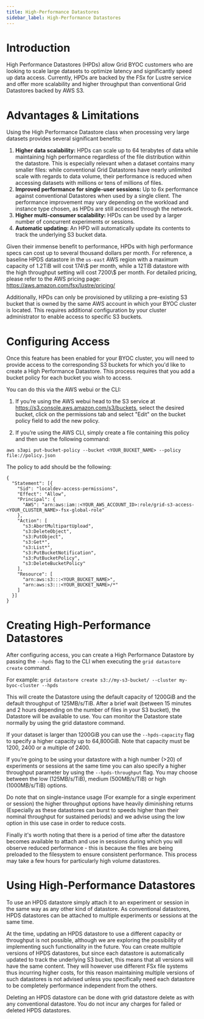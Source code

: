 ```yaml
---
title: High-Performance Datastores
sidebar_label: High-Performance Datastores
---
```


# Introduction

High Performance Datastores (HPDs) allow Grid BYOC customers who are looking to scale large datasets to optimize latency and significantly speed up data access. Currently, HPDs are backed by the FSx for Lustre service and offer more scalability and higher throughput than conventional Grid Datastores backed by AWS S3.

# Advantages & Limitations

Using the High Performance Datastore class when processing very large datasets provides several significant benefits:

1. **Higher data scalability:** HPDs can scale up to 64 terabytes of data while maintaining high performance regardless of the file distribution within the datastore. This is especially relevant when a dataset contains many smaller files: while conventional Grid Datastores have nearly unlimited scale with regards to data volume, their performance is reduced when accessing datasets with millions or tens of millions of files.
2. **Improved performance for single-user sessions:** Up to 6x performance against conventional Datastores when used by a single client. The performance improvement may vary depending on the workload and instance type chosen, as HPDs are still accessed through the network.
3. **Higher multi-consumer scalability:** HPDs can be used by a larger number of concurrent experiments or sessions.
4. **Automatic updating:** An HPD will automatically update its contents to track the underlying S3 bucket data.

Given their immense benefit to performance, HPDs with high performance specs can cost up to several thousand dollars per month. For reference, a baseline HPDS datastore in the `us-east` AWS region
with a maximum capacity of 1.2TiB will cost 174\\$ per month, while a 12TiB datastore with the high throughput setting will cost 7200\\$ per month. For detailed pricing, please refer to the AWS pricing page: https://aws.amazon.com/fsx/lustre/pricing/

Additionally, HPDs can only be provisioned by utilizing a pre-existing S3 bucket that is owned by the same AWS account in which your BYOC cluster is located. This requires additional configuration by your cluster administrator to enable access to specific S3 buckets.

# Configuring Access

Once this feature has been enabled for your BYOC cluster, you will need to provide access to the corresponding S3 buckets for which you'd like to create a High Performance Datastore. This process requires that you add a bucket policy for each bucket you wish to access.

You can do this via the AWS webui or the CLI:

1. If you’re using the AWS webui head to the S3 service at https://s3.console.aws.amazon.com/s3/buckets, select the desired bucket, click on the permissions tab and select "Edit" on the bucket policy field to add the new policy.

2. If you’re using the AWS CLI, simply create a file containing this policy and then use the following command: 

`aws s3api put-bucket-policy --bucket <YOUR_BUCKET_NAME> --policy file://policy.json`

The policy to add should be the following:
```
{
  "Statement": [{
    "Sid": "localdev-access-permissions",
    "Effect": "Allow",
    "Principal": {
      "AWS": "arn:aws:iam::<YOUR_AWS_ACCOUNT_ID>:role/grid-s3-access-<YOUR_CLUSTER_NAME>-fsx-global-role"
    },
    "Action": [
      "s3:AbortMultipartUpload",
      "s3:DeleteObject",
      "s3:PutObject",
      "s3:Get*",
      "s3:List*",
      "s3:PutBucketNotification",
      "s3:PutBucketPolicy",
      "s3:DeleteBucketPolicy"
    ],
    "Resource": [
      "arn:aws:s3:::<YOUR_BUCKET_NAME>",
      "arn:aws:s3:::<YOUR_BUCKET_NAME>/*"
    ]
  }]
}
```

# Creating High-Performance Datastores

After configuring access, you can create a High Performance Datastore by passing the `--hpds` flag to the CLI when executing the `grid datastore create` command. 

For example: `grid datastore create s3://my-s3-bucket/ --cluster my-byoc-cluster --hpds`

This will create the Datastore using the default capacity of 1200GiB and the default throughput of 125MB/s/TiB. After a brief wait (between 15 minutes and 2 hours depending on the number of files in your S3 bucket), the Datastore will be available to use. You can monitor the Datastore state normally by using the grid datastore command.

If your dataset is larger than 1200GiB you can use the `--hpds-capacity` flag to specify a higher capacity up to 64,800GiB. Note that capacity must be 1200, 2400 or a multiple of 2400.

If you’re going to be using your datastore with a high number (>20) of experiments or sessions at the same time you can also specify a higher throughput parameter by using the `--hpds-throughput` flag. You may choose between the low (125MB/s/TiB), medium (500MB/s/TiB) or high (1000MB/s/TiB) options.

Do note that on single-instance usage (For example for a single experiment or session) the higher throughput options have heavily diminishing returns (Especially as these datastores can burst to speeds higher than their nominal throughput for sustained periods) and we advise using the low option in this use case in order to reduce costs. 

Finally it's worth noting that there is a period of time after the datastore becomes available to attach and use in sessions during which you will observe reduced performance - this is because the files are being preloaded to the filesystem to ensure consistent performance. This process may take a few hours for particularly high volume datastores.

# Using High-Performance Datastores
To use an HPDS datastore simply attach it to an experiment or session in the same way as any other kind of datastore. As conventional datastores, HPDS datastores can be attached to multiple experiments or sessions at the same time.

At the time, updating an HPDS datastore to use a different capacity or throughput is not possible, although we are exploring the possibility of implementing such functionality in the future. You can create multiple versions of HPDS datastores, but since each datastore is automatically updated to track the underlying S3 bucket, this means that all versions will have the same content. They will however use different FSx file systems thus incurring higher costs, for this reason maintaining multiple versions of such datastores is not advised unless you specifically need each datastore to be completely performance independent from the others.

Deleting an HPDS datastore can be done with grid datastore delete as with any conventional datastore. You do not incur any charges for failed or deleted HPDS datastores.
